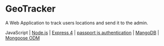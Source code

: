 # GeoTracker

A Web Application to track users locations and send it to the admin. 

JavaScript | <a href="https://nodejs.org/en/" target="_blank">Node.js</a> | <a href="https://expressjs.com/" target="_blank">Express 4</a> | <a href="http://passportjs.org/" target="_blank">passport js authentication</a> | <a href="https://www.mongodb.com/" target="_blank">MangoDB</a> | <a href="http://mongoosejs.com/" target="_blank">Mongoose ODM</a>
